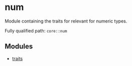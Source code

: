 # num

Module containing the traits for relevant for numeric types.

Fully qualified path: `core::num`

## Modules

- [traits](./core-num-traits.md)


